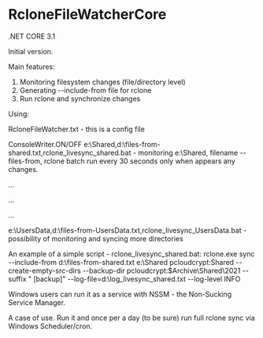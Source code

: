 # RcloneFileWatcherCore
.NET CORE 3.1

Initial version. 

Main features:
1. Monitoring  filesystem changes (file/directory level)
2. Generating --include-from file for rclone
3. Run rclone and synchronize changes

Using:

RcloneFileWatcher.txt - this is a config file

ConsoleWriter.ON/OFF
e:\Shared\,d:\files-from-shared.txt,rclone_livesync_shared.bat - monitoring e:\Shared, filename --files-from, rclone batch run every 30 seconds only when appears any changes.

...

...

...

e:\UsersData\,d:\files-from-UsersData.txt,rclone_livesync_UsersData.bat - possibility of monitoring and syncing more directories

An example of a simple script - rclone_livesync_shared.bat:
rclone.exe sync --include-from d:\files-from-shared.txt e:\Shared pcloudcrypt:Shared --create-empty-src-dirs --backup-dir pcloudcrypt:$Archive\Shared\2021 --suffix " [backup]" --log-file=d:\log_livesync_shared.txt --log-level INFO

Windows users can run it as a service with NSSM - the Non-Sucking Service Manager.

A case of use. Run it and once per a day (to be sure) run full rclone sync via Windows Scheduler/cron.
